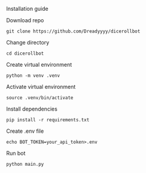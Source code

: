 Installation guide

Download repo
```
git clone https://github.com/Dreadyyyy/dicerollbot
```
Change directory
```
cd dicerollbot
```

Create virtual environment
```
python -m venv .venv
```

Activate virtual environment
```
source .venv/bin/activate
```

Install dependencies
```
pip install -r requirements.txt
```

Create .env file
```
echo BOT_TOKEN=your_api_token>.env
```

Run bot
```
python main.py
```

